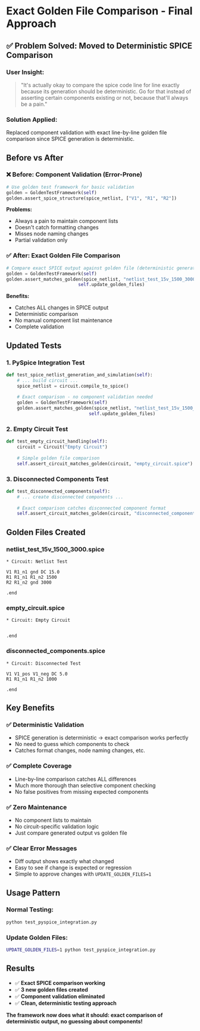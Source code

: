 # Exact Golden File Comparison - Final Approach

## ✅ **Problem Solved: Moved to Deterministic SPICE Comparison**

### **User Insight:**
> "It's actually okay to compare the spice code line for line exactly because its generation should be deterministic. Go for that instead of asserting certain components existing or not, because that'll always be a pain."

### **Solution Applied:**
Replaced component validation with exact line-by-line golden file comparison since SPICE generation is deterministic.

## **Before vs After**

### **❌ Before: Component Validation (Error-Prone)**
```python
# Use golden test framework for basic validation
golden = GoldenTestFramework(self)
golden.assert_spice_structure(spice_netlist, ["V1", "R1", "R2"])
```

**Problems:**
- Always a pain to maintain component lists
- Doesn't catch formatting changes
- Misses node naming changes
- Partial validation only

### **✅ After: Exact Golden File Comparison**
```python
# Compare exact SPICE output against golden file (deterministic generation)
golden = GoldenTestFramework(self)
golden.assert_matches_golden(spice_netlist, "netlist_test_15v_1500_3000.spice", 
                           self.update_golden_files)
```

**Benefits:**
- Catches ALL changes in SPICE output
- Deterministic comparison
- No manual component list maintenance
- Complete validation

## **Updated Tests**

### **1. PySpice Integration Test**
```python
def test_spice_netlist_generation_and_simulation(self):
    # ... build circuit ...
    spice_netlist = circuit.compile_to_spice()
    
    # Exact comparison - no component validation needed
    golden = GoldenTestFramework(self)
    golden.assert_matches_golden(spice_netlist, "netlist_test_15v_1500_3000.spice", 
                               self.update_golden_files)
```

### **2. Empty Circuit Test** 
```python
def test_empty_circuit_handling(self):
    circuit = Circuit("Empty Circuit")
    
    # Simple golden file comparison
    self.assert_circuit_matches_golden(circuit, "empty_circuit.spice")
```

### **3. Disconnected Components Test**
```python  
def test_disconnected_components(self):
    # ... create disconnected components ...
    
    # Exact comparison catches disconnected component format
    self.assert_circuit_matches_golden(circuit, "disconnected_components.spice")
```

## **Golden Files Created**

### **netlist_test_15v_1500_3000.spice**
```spice
* Circuit: Netlist Test

V1 R1_n1 gnd DC 15.0
R1 R1_n1 R1_n2 1500
R2 R1_n2 gnd 3000

.end
```

### **empty_circuit.spice**
```spice
* Circuit: Empty Circuit


.end
```

### **disconnected_components.spice**
```spice
* Circuit: Disconnected Test

V1 V1_pos V1_neg DC 5.0
R1 R1_n1 R1_n2 1000

.end
```

## **Key Benefits**

### **✅ Deterministic Validation**
- SPICE generation is deterministic → exact comparison works perfectly
- No need to guess which components to check
- Catches format changes, node naming changes, etc.

### **✅ Complete Coverage**
- Line-by-line comparison catches ALL differences
- Much more thorough than selective component checking
- No false positives from missing expected components

### **✅ Zero Maintenance**
- No component lists to maintain
- No circuit-specific validation logic
- Just compare generated output vs golden file

### **✅ Clear Error Messages**
- Diff output shows exactly what changed
- Easy to see if change is expected or regression
- Simple to approve changes with `UPDATE_GOLDEN_FILES=1`

## **Usage Pattern**

### **Normal Testing:**
```bash
python test_pyspice_integration.py
```

### **Update Golden Files:**
```bash
UPDATE_GOLDEN_FILES=1 python test_pyspice_integration.py
```

## **Results**

- ✅ **Exact SPICE comparison working**
- ✅ **3 new golden files created** 
- ✅ **Component validation eliminated**
- ✅ **Clean, deterministic testing approach**

**The framework now does what it should: exact comparison of deterministic output, no guessing about components!** 
